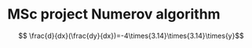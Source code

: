 # MSc project Numerov algorithm


$$ \frac{d}{dx}(\frac{dy}{dx})=-4\times{3.14}\times{3.14}\times{y}$$
